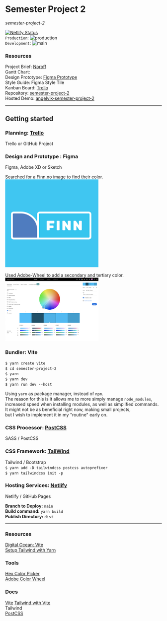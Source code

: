 # Semester Project 2
_semester-project-2_

[![Netlify Status](https://api.netlify.com/api/v1/badges/8351bb72-cb2f-4acd-9641-31a9d3ca7da8/deploy-status)](https://app.netlify.com/sites/angelvik-semester-project-2/deploys)      
`Production`: ![production](https://github.com/siljeangelvik/semester-project-2/actions/workflows/prod.yml/badge.svg)      
`Development`: ![main](https://github.com/siljeangelvik/semester-project-2/actions/workflows/dev.yml/badge.svg)  

### Resources

Project Brief: [Noroff](https://noroff-content.gitlab.io/feu/semester-project-2/brief.html#required-links)    
Gantt Chart:    
Design Prototype: [Figma Prototype](https://www.figma.com/file/UyExWTgQEUySgt6Id8BKg1/Style-Tile?node-id=2%3A2&t=H3mrxOhAxbzwXgIE-0)    
Style Guide: Figma Style Tile  
Kanban Board: [Trello](https://trello.com/b/BqgXk4Ij/semester-project-2)    
Repository: [semester-project-2](https://github.com/siljeangelvik/semester-project-2)    
Hosted Demo: [angelvik-semester-project-2](https://angelvik-semester-project-2.netlify.app/)  

---

## Getting started

### Planning: [Trello](https://trello.com/b/BqgXk4Ij/semester-project-2)  
Trello or GitHub Project  

### Design and Prototype : Figma
Figma, Adobe XD or Sketch  

Searched for a Finn.no image to find their color.  
<img alt="finn-logo-color" src="resources/images/finn.png" width="300">

Used Adobe-Wheel to add a secondary and tertiary color.  
<img alt="adobe-color-wheel" src="resources/images/color-wheel.png" width="300">

### Bundler: Vite

`$ yarn create vite`  
`$ cd semester-project-2`  
`$ yarn`  
`$ yarn dev`  
`$ yarn run dev --host`  

Using `yarn` as package manager, instead of `npm`.  
The reason for this is it allows me to more simply manage `node_modules`,  
increased speed when installing modules, as well as simplified commands.  
It might not be as beneficial right now, making small projects,  
but I wish to implement it in my "routine" early on.

### CSS Processor: [PostCSS](https://postcss.org/)
SASS / PostCSS  

### CSS Framework: [TailWind](https://tailwindcss.com/docs/guides/vite)
Tailwind / Bootstrap    
`$ yarn add -D tailwindcss postcss autoprefixer`    
`$ yarn tailwindcss init -p`    

### Hosting Services: [Netlify](https://angelvik-semester-project-2.netlify.app/)
Netlify / GitHub Pages  

**Branch to Deploy:** `main`  
**Build command:** `yarn build`  
**Publish Directory:** `dist`  

---
### Resources
[Digital Ocean: Vite](https://www.digitalocean.com/community/tutorials/how-to-set-up-a-react-project-with-vite)  
[Setup Tailwind with Yarn](https://dev.to/ashirbadgudu/set-up-tailwind-css-with-create-react-app-and-yarn-pio)  

### Tools
[Hex Color Picker](https://imagecolorpicker.com/en)  
[Adobe Color Wheel](https://color.adobe.com/create/color-wheel)  

### Docs
[Vite](https://vitejs.dev/guide/features.html)
[Tailwind with Vite](https://tailwindcss.com/docs/guides/vite)  
Tailwind  
[PostCSS](https://postcss.org/)  
